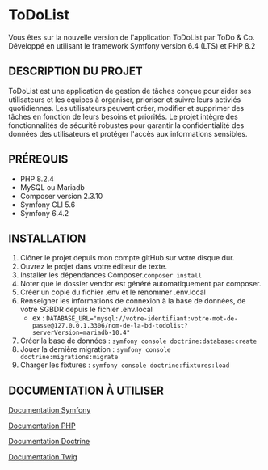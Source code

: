 # ToDoList

Vous êtes sur la nouvelle version de l'application ToDoList par ToDo & Co.
Développé en utilisant le framework Symfony version 6.4 (LTS) et PHP 8.2

## DESCRIPTION DU PROJET

ToDoList est une application de gestion de tâches conçue pour aider ses utilisateurs et les équipes à organiser, prioriser et suivre leurs activiés quotidiennes.
Les utilisateurs peuvent créer, modifier et supprimer des tâches en fonction de leurs besoins et priorités.
Le projet intègre des fonctionnalités de sécurité robustes pour garantir la confidentialité des données des utilisateurs et protéger l'accès aux informations sensibles.

## PRÉREQUIS

- PHP 8.2.4
- MySQL ou Mariadb
- Composer version 2.3.10
- Symfony CLI 5.6
- Symfony 6.4.2

## INSTALLATION

1. Clôner le projet depuis mon compte gitHub sur votre disque dur.
2. Ouvrez le projet dans votre éditeur de texte.
3. Installer les dépendances Composer.```composer install```
4. Noter que le dossier vendor est généré automatiquement par composer.
5. Créer un copie du fichier .env et le renommer .env.local
6. Renseigner les informations de connexion à la base de données, de votre SGBDR depuis le fichier .env.local
   - ex : `DATABASE_URL="mysql://votre-identifiant:votre-mot-de-passe@127.0.0.1.3306/nom-de-la-bd-todolist?serverVersion=mariadb-10.4"`
7. Créer la base de données : `symfony console doctrine:database:create`
8. Jouer la dernière migration : `symfony console doctrine:migrations:migrate`
9. Charger les fixtures : `symfony console doctrine:fixtures:load`

## DOCUMENTATION À UTILISER

[Documentation Symfony](https://symfony.com/doc/current/index.html)

[Documentation PHP](https://www.php.net/docs.php)

[Documentation Doctrine](https://www.doctrine-project.org/projects/doctrine-orm/en/2.16/index.html)

[Documentation Twig](https://twig.symfony.com/doc/)

